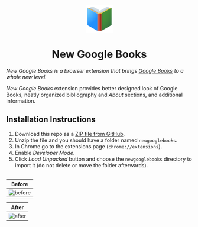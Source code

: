 <p align="center">
  <img src="https://github.com/lcookiel/newgooglebooks/blob/master/images/128.png" width="75" height="75"/>
</p>

<h1 align="center">New Google Books</h1>

*New Google Books is a browser extension that brings [Google Books](https://books.google.com) to a whole new level.*


*New Google Books* extension provides better designed look of Google Books, neatly organized bibliography and *About* sections, and additional information.

## Installation Instructions
1. Download this repo as a [ZIP file from GitHub](https://github.com/lcookiel/newgooglebooks/releases/).
1. Unzip the file and you should have a folder named `newgooglebooks`.
1. In Chrome go to the extensions page (`chrome://extensions`).
1. Enable *Developer Mode*.
1. Click *Load Unpacked* button and choose the `newgooglebooks` directory to import it (do not delete or move the folder afterwards).

##

| Before      |
| ----------- |
| ![before](https://telegra.ph/file/47dabe02ecf9da64f62c6.png)|

|After|
| ----------- |
|![after](https://telegra.ph/file/5a91fa61dc24f9b15bf5f.png)|
